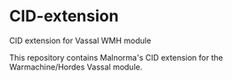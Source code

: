 # CID-extension
CID extension for Vassal WMH module

This repository contains Malnorma's CID extension for the Warmachine/Hordes Vassal module.
